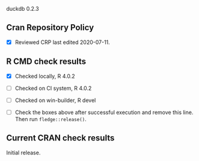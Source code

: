duckdb 0.2.3

## Cran Repository Policy

- [x] Reviewed CRP last edited 2020-07-11.

## R CMD check results

- [x] Checked locally, R 4.0.2
- [ ] Checked on CI system, R 4.0.2
- [ ] Checked on win-builder, R devel

- [ ] Check the boxes above after successful execution and remove this line. Then run `fledge::release()`.

## Current CRAN check results

Initial release.
